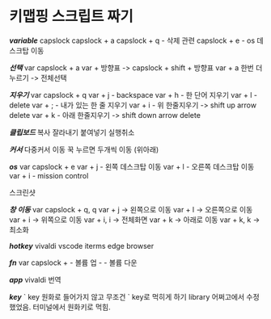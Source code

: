 # 키맵핑 스크립트 짜기
___variable___
capslock
capslock + a
capslock + q - 삭제 관련
capslock + e - os 데스크탑 이동


___선택___
var capslock + a
var + 방향표 -> capslock + shift + 방향표
var + a 한번 더 누르기 -> 전체선택

___지우기___
var capslock + q
var + j - backspace
var + h - 한 단어 지우기
var + l - delete
var + ; - 내가 있는 한 줄 지우기
var + i - 위 한줄지우기 -> shift up arrow delete
var + k - 아래 한줄지우기 -> shift down arrow delete

___클립보드___
복사
잘라내기
붙여넣기
실행취소

___커서___
다중커서
이동
꾹 누르면 두개씩 이동 (위아래)

___os___
var capslock + e
var + j - 왼쪽 데스크탑 이동
var + l - 오른쪽 데스크탑 이동
var + i - mission control

스크린샷

___창 이동___
var capslock + q, q
var + j -> 왼쪽으로 이동
var + l -> 오른쪽으로 이동
var + i -> 위쪽으로 이동
var + i, i -> 전체화면
var + k -> 아래로 이동
var + k, k -> 최소화

___hotkey___
vivaldi
vscode
iterms
edge browser

___fn___
var capslock
\+ - 볼륨 업
\- - 볼륨 다운

___app___
vivaldi
번역

___key___
\` key 원화로 들어가지 않고 무조건 \` key로 먹히게 하기
library 어쩌고에서 수정했었음. 터미널에서 원화키로 먹힘.
